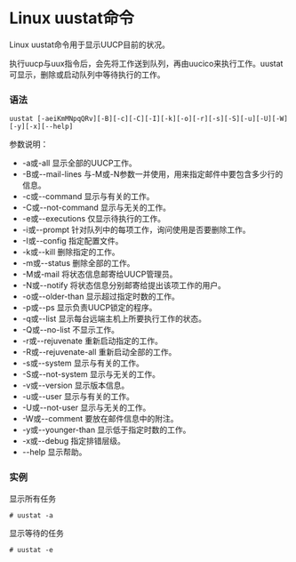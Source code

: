# Linux uustat命令

Linux uustat命令用于显示UUCP目前的状况。

执行uucp与uux指令后，会先将工作送到队列，再由uucico来执行工作。uustat可显示，删除或启动队列中等待执行的工作。

### 语法

    uustat [-aeiKmMNpqQRv][-B][-c][-C][-I][-k][-o][-r][-s][-S][-u][-U][-W][-y][-x][--help]

参数说明：

- -a或-all   显示全部的UUCP工作。
- -B或--mail-lines   与-M或-N参数一并使用，用来指定邮件中要包含多少行的信息。
- -c或--command   显示与有关的工作。
- -C或--not-command   显示与无关的工作。
- -e或--executions   仅显示待执行的工作。
- -i或--prompt   针对队列中的每项工作，询问使用是否要删除工作。
- -I或--config   指定配置文件。
- -k或--kill   删除指定的工作。
- -m或--status   删除全部的工作。
- -M或-mail   将状态信息邮寄给UUCP管理员。
- -N或--notify   将状态信息分别邮寄给提出该项工作的用户。
- -o或--older-than   显示超过指定时数的工作。
- -p或--ps   显示负责UUCP锁定的程序。
- -q或--list   显示每台远端主机上所要执行工作的状态。
- -Q或--no-list   不显示工作。
- -r或--rejuvenate   重新启动指定的工作。
- -R或--rejuvenate-all   重新启动全部的工作。
- -s或--system   显示与有关的工作。
- -S或--not-system   显示与无关的工作。
- -v或--version   显示版本信息。
- -u或--user   显示与有关的工作。
- -U或--not-user   显示与无关的工作。
- -W或--comment   要放在邮件信息中的附注。
- -y或--younger-than   显示低于指定时数的工作。
- -x或--debug   指定排错层级。
- --help   显示帮助。

### 实例

显示所有任务

    # uustat -a

显示等待的任务

    # uustat -e